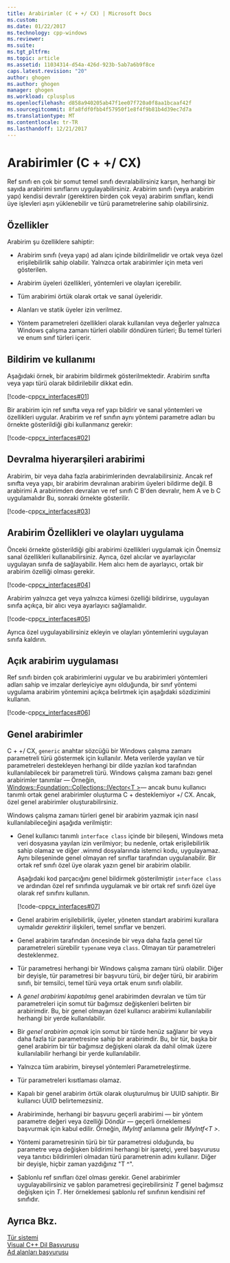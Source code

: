 ```yaml
---
title: Arabirimler (C + +/ CX) | Microsoft Docs
ms.custom: 
ms.date: 01/22/2017
ms.technology: cpp-windows
ms.reviewer: 
ms.suite: 
ms.tgt_pltfrm: 
ms.topic: article
ms.assetid: 11034314-d54a-426d-923b-5ab7a6b9f8ce
caps.latest.revision: "20"
author: ghogen
ms.author: ghogen
manager: ghogen
ms.workload: cplusplus
ms.openlocfilehash: d858a940205ab47f1ee07f720a0f8aa1bcaaf42f
ms.sourcegitcommit: 8fa8fdf0fbb4f57950f1e8f4f9b81b4d39ec7d7a
ms.translationtype: MT
ms.contentlocale: tr-TR
ms.lasthandoff: 12/21/2017
---
```

# <a name="interfaces-ccx"></a>Arabirimler (C + +/ CX)
Ref sınıfı en çok bir somut temel sınıfı devralabilirsiniz karşın, herhangi bir sayıda arabirimi sınıflarını uygulayabilirsiniz. Arabirim sınıfı (veya arabirim yapı) kendisi devralır (gerektiren birden çok veya) arabirim sınıfları, kendi üye işlevleri aşırı yüklenebilir ve türü parametrelerine sahip olabilirsiniz.  
  
## <a name="characteristics"></a>Özellikler  
 Arabirim şu özelliklere sahiptir:  
  
-   Arabirim sınıfı (veya yapı) ad alanı içinde bildirilmelidir ve ortak veya özel erişilebilirlik sahip olabilir. Yalnızca ortak arabirimler için meta veri gösterilen.  
  
-   Arabirim üyeleri özellikleri, yöntemleri ve olayları içerebilir.  
  
-   Tüm arabirimi örtük olarak ortak ve sanal üyeleridir.  
  
-   Alanları ve statik üyeler izin verilmez.  
  
-   Yöntem parametreleri özellikleri olarak kullanılan veya değerler yalnızca Windows çalışma zamanı türleri olabilir döndüren türleri; Bu temel türleri ve enum sınıf türleri içerir.  
  
## <a name="declaration-and-usage"></a>Bildirim ve kullanımı  
 Aşağıdaki örnek, bir arabirim bildirmek gösterilmektedir. Arabirim sınıfta veya yapı türü olarak bildirilebilir dikkat edin.  
  
 [!code-cpp[cx_interfaces#01](../cppcx/codesnippet/CPP/interfacestest/class1.h#01)]  
  
 Bir arabirim için ref sınıfta veya ref yapı bildirir ve sanal yöntemleri ve özellikleri uygular. Arabirim ve ref sınıfın aynı yöntemi parametre adları bu örnekte gösterildiği gibi kullanmanız gerekir:  
  
 [!code-cpp[cx_interfaces#02](../cppcx/codesnippet/CPP/interfacestest/class1.h#02)]  
  
## <a name="interface-inheritance-hierarchies"></a>Devralma hiyerarşileri arabirimi  
 Arabirim, bir veya daha fazla arabirimlerinden devralabilirsiniz. Ancak ref sınıfta veya yapı, bir arabirim devralınan arabirim üyeleri bildirme değil. B arabirimi A arabirimden devralan ve ref sınıfı C B'den devralır, hem A ve b C uygulamalıdır Bu, sonraki örnekte gösterilir.  
  
 [!code-cpp[cx_interfaces#03](../cppcx/codesnippet/CPP/interfacestest/class1.h#03)]  
  
## <a name="implementing-interface-properties-and-events"></a>Arabirim Özellikleri ve olayları uygulama  
 Önceki örnekte gösterildiği gibi arabirimi özellikleri uygulamak için Önemsiz sanal özellikleri kullanabilirsiniz. Ayrıca, özel alıcılar ve ayarlayıcılar uygulayan sınıfa de sağlayabilir.  Hem alıcı hem de ayarlayıcı, ortak bir arabirim özelliği olması gerekir.  
  
 [!code-cpp[cx_interfaces#04](../cppcx/codesnippet/CPP/interfacestest/class1.h#04)]  
  
 Arabirim yalnızca get veya yalnızca kümesi özelliği bildirirse, uygulayan sınıfa açıkça, bir alıcı veya ayarlayıcı sağlamalıdır.  
  
 [!code-cpp[cx_interfaces#05](../cppcx/codesnippet/CPP/interfacestest/class1.h#05)]  
  
 Ayrıca özel uygulayabilirsiniz ekleyin ve olayları yöntemlerini uygulayan sınıfa kaldırın.  
  
## <a name="explicit-interface-implementation"></a>Açık arabirim uygulaması  
 Ref sınıfı birden çok arabirimlerini uygular ve bu arabirimleri yöntemleri adları sahip ve imzalar derleyiciye aynı olduğunda, bir sınıf yöntemi uygulama arabirim yöntemini açıkça belirtmek için aşağıdaki sözdizimini kullanın.  
  
 [!code-cpp[cx_interfaces#06](../cppcx/codesnippet/CPP/interfacestest/class1.h#06)]  
  
## <a name="generic-interfaces"></a>Genel arabirimler  
 C + +/ CX, `generic` anahtar sözcüğü bir Windows çalışma zamanı parametreli türü göstermek için kullanılır. Meta verilerde yayılan ve tür parametreleri destekleyen herhangi bir dilde yazılan kod tarafından kullanılabilecek bir parametreli türü. Windows çalışma zamanı bazı genel arabirimler tanımlar — Örneğin, [Windows::Foundation::Collections::IVector\<T >](Windows::Foundation::Collections::IVector)— ancak bunu kullanıcı tanımlı ortak genel arabirimler oluşturma C + desteklemiyor +/ CX. Ancak, özel genel arabirimler oluşturabilirsiniz.  
  
 Windows çalışma zamanı türleri genel bir arabirim yazmak için nasıl kullanılabileceğini aşağıda verilmiştir:  
  
-   Genel kullanıcı tanımlı `interface class` içinde bir bileşeni, Windows meta veri dosyasına yayılan izin verilmiyor; bu nedenle, ortak erişilebilirlik sahip olamaz ve diğer .winmd dosyalarında istemci kodu, uygulayamaz. Aynı bileşeninde genel olmayan ref sınıflar tarafından uygulanabilir. Bir ortak ref sınıfı özel üye olarak yazın genel bir arabirim olabilir.  
  
     Aşağıdaki kod parçacığını genel bildirmek gösterilmiştir `interface class` ve ardından özel ref sınıfında uygulamak ve bir ortak ref sınıfı özel üye olarak ref sınıfını kullanın.  
  
     [!code-cpp[cx_interfaces#07](../cppcx/codesnippet/CPP/interfacestest/class1.h#07)]  
  
-   Genel arabirim erişilebilirlik, üyeler, yöneten standart arabirimi kurallara uymalıdır *gerektirir* ilişkileri, temel sınıflar ve benzeri.  
  
-   Genel arabirim tarafından öncesinde bir veya daha fazla genel tür parametreleri sürebilir `typename` veya `class`. Olmayan tür parametreleri desteklenmez.  
  
-   Tür parametresi herhangi bir Windows çalışma zamanı türü olabilir. Diğer bir deyişle, tür parametresi bir başvuru türü, bir değer türü, bir arabirim sınıfı, bir temsilci, temel türü veya ortak enum sınıfı olabilir.  
  
-   A *genel arabirimi kapatılmış* genel arabirimden devralan ve tüm tür parametreleri için somut tür bağımsız değişkenleri belirten bir arabirimdir. Bu, bir genel olmayan özel kullanıcı arabirimi kullanılabilir herhangi bir yerde kullanılabilir.  
  
-   Bir *genel arabirim açmak* için somut bir türde henüz sağlanır bir veya daha fazla tür parametresine sahip bir arabirimdir. Bu, bir tür, başka bir genel arabirim bir tür bağımsız değişkeni olarak da dahil olmak üzere kullanılabilir herhangi bir yerde kullanılabilir.  
  
-   Yalnızca tüm arabirim, bireysel yöntemleri Parametreleştirme.  
  
-   Tür parametreleri kısıtlaması olamaz.  
  
-   Kapalı bir genel arabirim örtük olarak oluşturulmuş bir UUID sahiptir. Bir kullanıcı UUID belirtemezsiniz.  
  
-   Arabiriminde, herhangi bir başvuru geçerli arabirimi — bir yöntem parametre değeri veya özelliği Döndür — geçerli örneklemesi başvurmak için kabul edilir. Örneğin, *IMyIntf* anlamına gelir *IMyIntf\<T >*.  
  
-   Yöntemi parametresinin türü bir tür parametresi olduğunda, bu parametre veya değişken bildirimi herhangi bir işaretçi, yerel başvurusu veya tanıtıcı bildirimleri olmadan türü parametrenin adını kullanır. Diğer bir deyişle, hiçbir zaman yazdığınız "T ^".  
  
-   Şablonlu ref sınıfları özel olması gerekir. Genel arabirimler uygulayabilirsiniz ve şablon parametresi geçirebilirsiniz *T* genel bağımsız değişken için *T*. Her örneklemesi şablonlu ref sınıfının kendisini ref sınıfıdır.  
  
## <a name="see-also"></a>Ayrıca Bkz.  
 [Tür sistemi](../cppcx/type-system-c-cx.md)   
 [Visual C++ Dil Başvurusu](../cppcx/visual-c-language-reference-c-cx.md)   
 [Ad alanları başvurusu](../cppcx/namespaces-reference-c-cx.md)
